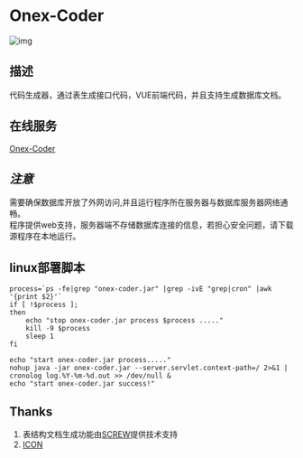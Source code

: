 # Onex-Coder
![img](https://raw.githubusercontent.com/zhangchaoxu/onex-coder/master/src/main/resources/static/images/logo.png)

## 描述
代码生成器，通过表生成接口代码，VUE前端代码，并且支持生成数据库文档。

## 在线服务
[Onex-Coder](http://onex-coder.nb6868.com)

## *注意*
需要确保数据库开放了外网访问,并且运行程序所在服务器与数据库服务器网络通畅。      
程序提供web支持，服务器端不存储数据库连接的信息，若担心安全问题，请下载源程序在本地运行。

## linux部署脚本
```shell
process=`ps -fe|grep "onex-coder.jar" |grep -ivE "grep|cron" |awk '{print $2}'`
if [ !$process ];
then
	echo "stop onex-coder.jar process $process ....."
	kill -9 $process
	sleep 1
fi

echo "start onex-coder.jar process....."
nohup java -jar onex-coder.jar --server.servlet.context-path=/ 2>&1 | cronolog log.%Y-%m-%d.out >> /dev/null &
echo "start onex-coder.jar success!"
```

## Thanks
1. 表结构文档生成功能由[SCREW](https://github.com/pingfangushi/screw)提供技术支持
2. [ICON](https://www.iconfinder.com/icons/6569384/and_application_applications_code_coding_programming_web_icon)
